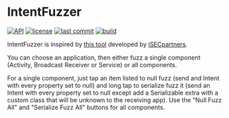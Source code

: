 # IntentFuzzer
[![API](https://img.shields.io/badge/API-21%2B-brightgreen.svg)](https://android-arsenal.com/api?level=21)
[![license](https://img.shields.io/github/license/balazsgerlei/IntentFuzzer)](https://github.com/balazsgerlei/IntentFuzzer/blob/c587de4b16d9bb80cc1886d8cc72bf43b60e47ba/LICENSE)
[![last commit](https://img.shields.io/github/last-commit/balazsgerlei/IntentFuzzer?color=018786)](https://github.com/balazsgerlei/IntentFuzzer/commits/main)
[![build](https://img.shields.io/github/actions/workflow/status/balazsgerlei/IntentFuzzer/build.yml?branch=main&event=push)](https://github.com/balazsgerlei/IntentFuzzer/actions/workflows/build.yml)

IntentFuzzer is inspired by [this tool](https://www.isecpartners.com/tools/mobile-security/intent-fuzzer.aspx)
developed by [iSECpartners](www.isecpartners.com).

You can choose an application, then either fuzz a single component (Activity, Broadcast Receiver or Service) or all components.

For a single component, just tap an item listed to null fuzz (send and Intent with every property set to null) and long tap to serialize fuzz it (send an Intent with every property set to null except add a Serializable extra with a custom class that will be unknown to the receiving app). Use the "Null Fuzz All" and "Serialize Fuzz All" buttons for all components.
